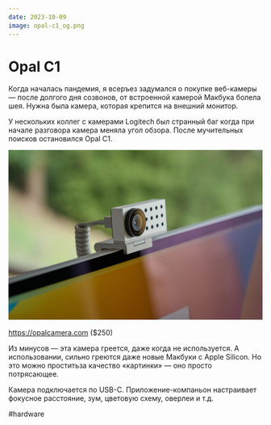 ```yaml
---
date: 2023-10-09
image: opal-c1_og.png
---
```


# Opal C1

Когда началась пандемия, я всеръез задумался о покупке веб-камеры —
после долгого дня созвонов, от встроенной камерой Макбука болела шея.
Нужна была камера, которая крепится на внешний монитор.

У нескольких коллег с камерами Logitech был странный баг когда при начале
разговора камера меняла угол обзора. После мучительных поисков остановился Opal C1.

![Opal C1](opal-c1.jpg "Opal C1")

https://opalcamera.com ($250)

Из минусов — эта камера греется, даже когда не используется.
А использовании, сильно греются даже новые Макбуки с Apple Silicon.
Но это можно проститьза качество «картинки» — оно просто потрясающее.

Камера подключается по USB-C.
Приложение-компаньон настраивает фокусное расстояние, зум, цветовую схему, оверлеи и т.д.

#hardware
